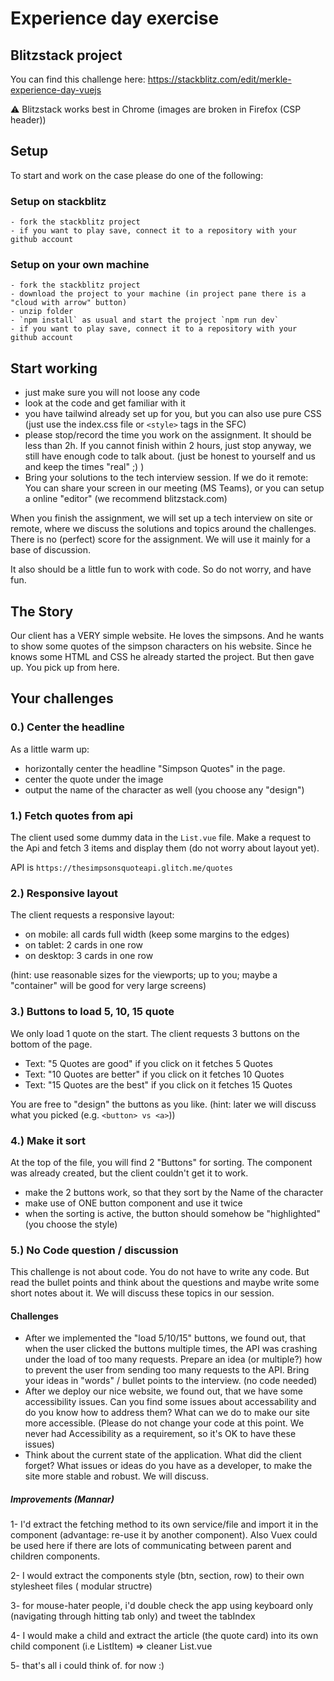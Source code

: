 # Experience day exercise

## Blitzstack project

You can find this challenge here:
https://stackblitz.com/edit/merkle-experience-day-vuejs

⚠️ Blitzstack works best in Chrome (images are broken in Firefox (CSP header))

## Setup

To start and work on the case please do one of the following:

### Setup on stackblitz

```
- fork the stackblitz project
- if you want to play save, connect it to a repository with your github account
```

### Setup on your own machine

```
- fork the stackblitz project
- download the project to your machine (in project pane there is a "cloud with arrow" button)
- unzip folder
- `npm install` as usual and start the project `npm run dev`
- if you want to play save, connect it to a repository with your github account
```

## Start working

- just make sure you will not loose any code
- look at the code and get familiar with it
- you have tailwind already set up for you, but you can also use pure CSS (just use the index.css file or `<style>` tags in the SFC)
- please stop/record the time you work on the assignment. It should be less than 2h. If you cannot finish within 2 hours, just stop anyway, we still have enough code to talk about. (just be honest to yourself and us and keep the times "real" ;) )
- Bring your solutions to the tech interview session. If we do it remote: You can share your screen in our meeting (MS Teams), or you can setup a online "editor" (we recommend blitzstack.com)

When you finish the assignment, we will set up a tech interview on site or remote, where we discuss the solutions and topics around the challenges. There is no (perfect) score for the assignment. We will use it mainly for a base of discussion.

It also should be a little fun to work with code. So do not worry, and have fun.

## The Story

Our client has a VERY simple website.
He loves the simpsons. And he wants to show some quotes of the simpson characters on his website.
Since he knows some HTML and CSS he already started the project. But then gave up.
You pick up from here.

## Your challenges

### 0.) Center the headline

As a little warm up:

- horizontally center the headline "Simpson Quotes" in the page.
- center the quote under the image
- output the name of the character as well (you choose any "design")

### 1.) Fetch quotes from api

The client used some dummy data in the `List.vue` file. Make a request to the Api and fetch 3 items and display them (do not worry about layout yet).

API is `https://thesimpsonsquoteapi.glitch.me/quotes`

### 2.) Responsive layout

The client requests a responsive layout:

- on mobile: all cards full width (keep some margins to the edges)
- on tablet: 2 cards in one row
- on desktop: 3 cards in one row

(hint: use reasonable sizes for the viewports; up to you; maybe a "container" will be good for very large screens)

### 3.) Buttons to load 5, 10, 15 quote

We only load 1 quote on the start.
The client requests 3 buttons on the bottom of the page.

- Text: "5 Quotes are good" if you click on it fetches 5 Quotes
- Text: "10 Quotes are better" if you click on it fetches 10 Quotes
- Text: "15 Quotes are the best" if you click on it fetches 15 Quotes

You are free to "design" the buttons as you like.
(hint: later we will discuss what you picked (e.g. `<button> vs <a>`))

### 4.) Make it sort

At the top of the file, you will find 2 "Buttons" for sorting. The component was already created, but the client couldn't get it to work.

- make the 2 buttons work, so that they sort by the Name of the character
- make use of ONE button component and use it twice
- when the sorting is active, the button should somehow be "highlighted" (you choose the style)

### 5.) No Code question / discussion

This challenge is not about code. You do not have to write any code. But read the bullet points and think about the questions and maybe write some short notes about it. We will discuss these topics in our session.

#### Challenges

- After we implemented the "load 5/10/15" buttons, we found out, that when the user clicked the buttons multiple times, the API was crashing under the load of too many requests. Prepare an idea (or multiple?) how to prevent the user from sending too many requests to the API. Bring your ideas in "words" / bullet points to the interview. (no code needed)
- After we deploy our nice website, we found out, that we have some accessibility issues. Can you find some issues about accessability and do you know how to address them? What can we do to make our site more accessible. (Please do not change your code at this point. We never had Accessibility as a requirement, so it's OK to have these issues)
- Think about the current state of the application. What did the client forget? What issues or ideas do you have as a developer, to make the site more stable and robust. We will discuss.


##### Improvements (Mannar)
1- I'd extract the fetching method to its own service/file and import it in the component (advantage: re-use it by another component). Also Vuex could be used here if there are lots of communicating between parent and children components.

2- I would extract the components style (btn, section, row) to their own stylesheet files ( modular structre)

3- for mouse-hater people, i'd double check the app using keyboard only (navigating through hitting tab only) and tweet the tabIndex

4- I would make a child and extract the article (the quote card) into its own child component (i.e ListItem) => cleaner List.vue

5- that's all i could think of. for now :)